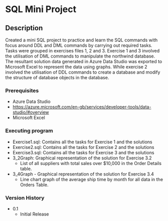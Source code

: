 # SQL Mini Project

## Description

Created a mini SQL project to practice and learn the SQL commands with focus around DDL and DML commands by carrying out required tasks. Tasks were grouped in exercises files 1, 2 and 3. Exercise 1 and 3 involved the utilisation of DML commands to manipulate the northwind database. The resultant solution data generated in Azure Data Studio was exported to Microsoft Excel to represent the data using graphs. While exercise 2 involved the utilisation of DDL commands to create a database and modify the structure of database objects in the database.

### Prerequisites
- Azure Data Studio
 - https://azure.microsoft.com/en-gb/services/developer-tools/data-studio/#overview
- Microsoft Excel

### Executing program
  - Exercise1.sql: Contains all the tasks for Exercise 1 and the solutions
  - Exercise2.sql: Contains all the tasks for Exercise 2 and the solutions
  - Exercise3.sql: Contains all the tasks for Exercise 3 and the solutions
  - 3_2Graph: Graphical representation of the solution for Exercise 3.2
    - List of all suppliers with total sales over $10,000 in the Order Details table.
  - 3_4Graph - Graphical representation of the solution for Exercise 3.4
    - Line chart graph of the average ship time by month for all data in the Orders Table.

### Version History
  - 0.1
    - Initial Release
